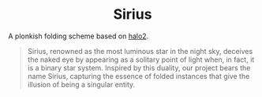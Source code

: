 <h1 align="center">Sirius</h1>

A plonkish folding scheme based on [halo2](https://github.com/privacy-scaling-explorations/halo2).

>Sirius, renowned as the most luminous star in the night sky,
> deceives the naked eye by appearing as a solitary point of light when,
> in fact, it is a binary star system. Inspired by this duality,
> our project bears the name Sirius, capturing the essence of folded instances
> that give the illusion of being a singular entity.
